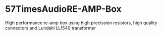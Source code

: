 # 57TimesAudioRE-AMP-Box
High performance re-amp box using high precission resistors, high quality connectors and Lundahl LL1540 transformer
